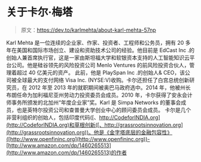 # 关于卡尔·梅塔

> 原文：<https://dev.to/karlmehta/about-karl-mehta-57np>

Karl Mehta 是一位连续的企业家、作家、投资者、工程师和公务员，拥有 20 多年在美国和国际市场创立、建设和资助技术公司的经验。他目前是 EdCast Inc .的创始人兼首席执行官，这是一家由斯坦福大学和软银资本支持的人工智能知识云平台公司。他是硅谷领先的风险投资公司 Menlo Ventures 的前风险投资合伙人，管理着超过 40 亿美元的资产。
此前，他是 PlaySpan Inc .的创始人& CEO，该公司被全球最大的支付网络 Visa Inc. (NYSE:V)收购。卡尔还担任了白宫总统创新研究员，在 2012 年至 2013 年的就职期间被奥巴马政府选中。2014 年，他被州长布朗任命为加利福尼亚州劳动力投资委员会成员。2010 年，卡尔获得了安永会计师事务所颁发的北加州“年度企业家”奖。Karl 是 Simpa Networks 的董事会成员，也是英特尔投资公司和查普曼大学创业中心的顾问委员会成员。
卡尔是几个非营利组织的创始人，包括印度代码([、http://CodeforINDIA.org](http://CodeforINDIA.org)和草根创新([、http://grassrootsinnovation.org](http://grassrootsinnovation.org))。他是《金字塔底层的金融包容性》([http://www.openfininc.org](http://www.openfininc.org))-[http://www.amazon.com/dp/1460265513](http://www.amazon.com/dp/1460265513)的作者